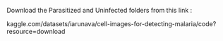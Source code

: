 Download the Parasitized and Uninfected folders from this link : 

kaggle.com/datasets/iarunava/cell-images-for-detecting-malaria/code?resource=download
